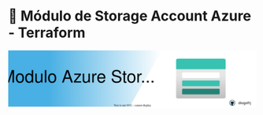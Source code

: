 # 📂 Módulo de Storage Account Azure - Terraform

<a href="#"><img src="https://raw.githubusercontent.com/diogofrj/terraform-azurerm-storage/refs/heads/main/docs/banner.svg" /></a>
